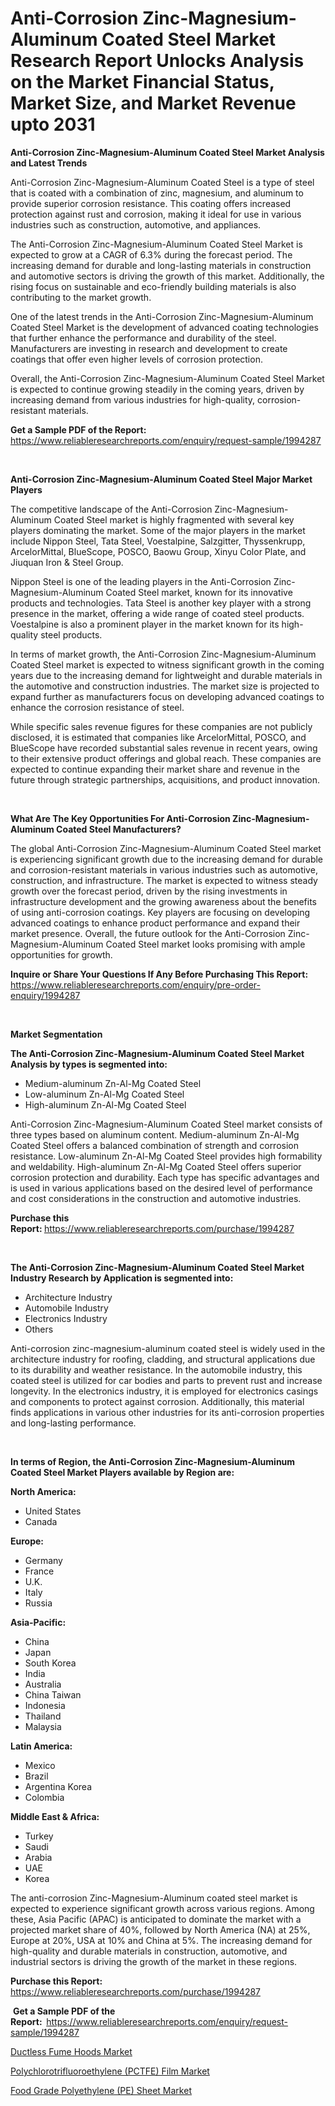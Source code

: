 <p><h1>Anti-Corrosion Zinc-Magnesium-Aluminum Coated Steel Market Research Report Unlocks Analysis on the Market Financial Status, Market Size, and Market Revenue upto 2031</h1></p><p><strong>Anti-Corrosion Zinc-Magnesium-Aluminum Coated Steel Market Analysis and Latest Trends</strong></p>
<p><p>Anti-Corrosion Zinc-Magnesium-Aluminum Coated Steel is a type of steel that is coated with a combination of zinc, magnesium, and aluminum to provide superior corrosion resistance. This coating offers increased protection against rust and corrosion, making it ideal for use in various industries such as construction, automotive, and appliances.</p><p>The Anti-Corrosion Zinc-Magnesium-Aluminum Coated Steel Market is expected to grow at a CAGR of 6.3% during the forecast period. The increasing demand for durable and long-lasting materials in construction and automotive sectors is driving the growth of this market. Additionally, the rising focus on sustainable and eco-friendly building materials is also contributing to the market growth.</p><p>One of the latest trends in the Anti-Corrosion Zinc-Magnesium-Aluminum Coated Steel Market is the development of advanced coating technologies that further enhance the performance and durability of the steel. Manufacturers are investing in research and development to create coatings that offer even higher levels of corrosion protection.</p><p>Overall, the Anti-Corrosion Zinc-Magnesium-Aluminum Coated Steel Market is expected to continue growing steadily in the coming years, driven by increasing demand from various industries for high-quality, corrosion-resistant materials.</p></p>
<p><strong>Get a Sample PDF of the Report:&nbsp;</strong> <a href="https://www.reliableresearchreports.com/enquiry/request-sample/1994287">https://www.reliableresearchreports.com/enquiry/request-sample/1994287</a></p>
<p>&nbsp;</p>
<p><strong>Anti-Corrosion Zinc-Magnesium-Aluminum Coated Steel Major Market Players</strong></p>
<p><p>The competitive landscape of the Anti-Corrosion Zinc-Magnesium-Aluminum Coated Steel market is highly fragmented with several key players dominating the market. Some of the major players in the market include Nippon Steel, Tata Steel, Voestalpine, Salzgitter, Thyssenkrupp, ArcelorMittal, BlueScope, POSCO, Baowu Group, Xinyu Color Plate, and Jiuquan Iron & Steel Group.</p><p>Nippon Steel is one of the leading players in the Anti-Corrosion Zinc-Magnesium-Aluminum Coated Steel market, known for its innovative products and technologies. Tata Steel is another key player with a strong presence in the market, offering a wide range of coated steel products. Voestalpine is also a prominent player in the market known for its high-quality steel products.</p><p>In terms of market growth, the Anti-Corrosion Zinc-Magnesium-Aluminum Coated Steel market is expected to witness significant growth in the coming years due to the increasing demand for lightweight and durable materials in the automotive and construction industries. The market size is projected to expand further as manufacturers focus on developing advanced coatings to enhance the corrosion resistance of steel.</p><p>While specific sales revenue figures for these companies are not publicly disclosed, it is estimated that companies like ArcelorMittal, POSCO, and BlueScope have recorded substantial sales revenue in recent years, owing to their extensive product offerings and global reach. These companies are expected to continue expanding their market share and revenue in the future through strategic partnerships, acquisitions, and product innovation.</p></p>
<p>&nbsp;</p>
<p><strong>What Are The Key Opportunities For Anti-Corrosion Zinc-Magnesium-Aluminum Coated Steel Manufacturers?</strong></p>
<p><p>The global Anti-Corrosion Zinc-Magnesium-Aluminum Coated Steel market is experiencing significant growth due to the increasing demand for durable and corrosion-resistant materials in various industries such as automotive, construction, and infrastructure. The market is expected to witness steady growth over the forecast period, driven by the rising investments in infrastructure development and the growing awareness about the benefits of using anti-corrosion coatings. Key players are focusing on developing advanced coatings to enhance product performance and expand their market presence. Overall, the future outlook for the Anti-Corrosion Zinc-Magnesium-Aluminum Coated Steel market looks promising with ample opportunities for growth.</p></p>
<p><strong>Inquire or Share Your Questions If Any Before Purchasing This Report:</strong> <a href="https://www.reliableresearchreports.com/enquiry/pre-order-enquiry/1994287">https://www.reliableresearchreports.com/enquiry/pre-order-enquiry/1994287</a></p>
<p>&nbsp;</p>
<p><strong>Market Segmentation</strong></p>
<p><strong>The Anti-Corrosion Zinc-Magnesium-Aluminum Coated Steel Market Analysis by types is segmented into:</strong></p>
<p><ul><li>Medium-aluminum Zn-Al-Mg Coated Steel</li><li>Low-aluminum Zn-Al-Mg Coated Steel</li><li>High-aluminum Zn-Al-Mg Coated Steel</li></ul></p>
<p><p>Anti-Corrosion Zinc-Magnesium-Aluminum Coated Steel market consists of three types based on aluminum content. Medium-aluminum Zn-Al-Mg Coated Steel offers a balanced combination of strength and corrosion resistance. Low-aluminum Zn-Al-Mg Coated Steel provides high formability and weldability. High-aluminum Zn-Al-Mg Coated Steel offers superior corrosion protection and durability. Each type has specific advantages and is used in various applications based on the desired level of performance and cost considerations in the construction and automotive industries.</p></p>
<p><strong>Purchase this Report:&nbsp;</strong><a href="https://www.reliableresearchreports.com/purchase/1994287">https://www.reliableresearchreports.com/purchase/1994287</a></p>
<p>&nbsp;</p>
<p><strong>The Anti-Corrosion Zinc-Magnesium-Aluminum Coated Steel Market Industry Research by Application is segmented into:</strong></p>
<p><ul><li>Architecture Industry</li><li>Automobile Industry</li><li>Electronics Industry</li><li>Others</li></ul></p>
<p><p>Anti-corrosion zinc-magnesium-aluminum coated steel is widely used in the architecture industry for roofing, cladding, and structural applications due to its durability and weather resistance. In the automobile industry, this coated steel is utilized for car bodies and parts to prevent rust and increase longevity. In the electronics industry, it is employed for electronics casings and components to protect against corrosion. Additionally, this material finds applications in various other industries for its anti-corrosion properties and long-lasting performance.</p></p>
<p>&nbsp;</p>
<p><strong>In terms of Region, the Anti-Corrosion Zinc-Magnesium-Aluminum Coated Steel Market Players available by Region are:</strong></p>
<p>
    <p> <strong> North America: </strong>
        <ul>
            <li>United States</li>
            <li>Canada</li>
        </ul>
        </p> 
    <p> <strong> Europe: </strong>
        <ul>
            <li>Germany</li>
            <li>France</li>
            <li>U.K.</li>
            <li>Italy</li>
            <li>Russia</li>
        </ul>
        </p> 
    <p> <strong> Asia-Pacific: </strong>
        <ul>
            <li>China</li>
            <li>Japan</li>
            <li>South Korea</li>
            <li>India</li>
            <li>Australia</li>
            <li>China Taiwan</li>
            <li>Indonesia</li>
            <li>Thailand</li>
            <li>Malaysia</li>
        </ul>
        </p> 
    <p> <strong> Latin America: </strong>
        <ul>
            <li>Mexico</li>
            <li>Brazil</li>
            <li>Argentina Korea</li>
            <li>Colombia</li>
        </ul>
        </p> 
    <p> <strong> Middle East & Africa: </strong>
        <ul>
            <li>Turkey</li>
            <li>Saudi</li>
            <li>Arabia</li>
            <li>UAE</li>
            <li>Korea</li>
        </ul>
    </p>
    </p>
<p><p>The anti-corrosion Zinc-Magnesium-Aluminum coated steel market is expected to experience significant growth across various regions. Among these, Asia Pacific (APAC) is anticipated to dominate the market with a projected market share of 40%, followed by North America (NA) at 25%, Europe at 20%, USA at 10% and China at 5%. The increasing demand for high-quality and durable materials in construction, automotive, and industrial sectors is driving the growth of the market in these regions.</p></p>
<p><strong>Purchase this Report: </strong><a href="https://www.reliableresearchreports.com/purchase/1994287">https://www.reliableresearchreports.com/purchase/1994287</a></p>
<p>&nbsp;<strong>Get a Sample PDF of the Report:&nbsp;&nbsp;</strong><a href="https://www.reliableresearchreports.com/enquiry/request-sample/1994287">https://www.reliableresearchreports.com/enquiry/request-sample/1994287</a></p>
<p><strong></strong></p>
<p><p><a href="https://flame-sidecar-702.notion.site/Ductless-Fume-Hoods-Market-Size-Growth-and-Forecast-from-2024-2031-312ac860827b470da55052fb67cea9fd">Ductless Fume Hoods Market</a></p><p><a href="https://github.com/myacatherineblakecaczo9vcsw/Market-Research-Report-List-1/blob/main/polychlorotrifluoroethylene-pctfe-film-market.md">Polychlorotrifluoroethylene (PCTFE) Film Market</a></p><p><a href="https://github.com/okotobwrhuteie/Market-Research-Report-List-1/blob/main/food-grade-polyethylene-pe-sheet-market.md">Food Grade Polyethylene (PE) Sheet Market</a></p></p>